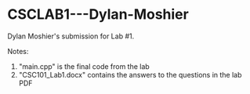 # CSCLAB1---Dylan-Moshier
Dylan Moshier's submission for Lab #1.

Notes:
1. "main.cpp" is the final code from the lab
2. "CSC101_Lab1.docx" contains the answers to the questions in the lab PDF
